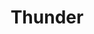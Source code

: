 ---
title: "Thunder"
summary: "British hard rock band from London/Brighton, active from 1989 to 2000, 2002 to 2009, and since 2011. Danny Bowes - Lead Vocals Luke Morley - Guitars & Vocals Harry James - Drums & Percussion Ben Matthews - Guitars & Keyboards Chris Childs - Bass Guitar"
image: "thunder.jpg"
apple_music_artist_url: "https://music.apple.com/gb/artist/thunder/14584991"
wikipedia_url: "none"
---